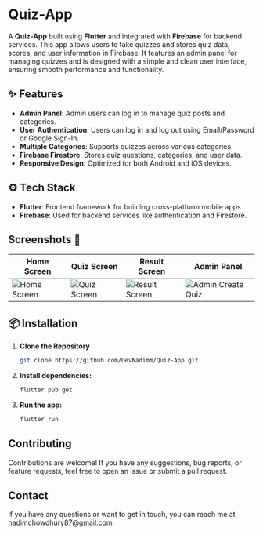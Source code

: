 # Quiz-App

A **Quiz-App** built using **Flutter** and integrated with **Firebase** for backend services. This app allows users to take quizzes and stores quiz data, scores, and user information in Firebase. It features an admin panel for managing quizzes and is designed with a simple and clean user interface, ensuring smooth performance and functionality.

## ✨ Features

- **Admin Panel**: Admin users can log in to manage quiz posts and categories.
- **User Authentication**: Users can log in and log out using Email/Password or Google Sign-In.
- **Multiple Categories**: Supports quizzes across various categories.
- **Firebase Firestore**: Stores quiz questions, categories, and user data.
- **Responsive Design**: Optimized for both Android and iOS devices.

## ⚙️ Tech Stack

- **Flutter**: Frontend framework for building cross-platform mobile apps.
- **Firebase**: Used for backend services like authentication and Firestore.

## Screenshots 📸

| Home Screen | Quiz Screen | Result Screen | Admin Panel                                                                       |
| --- | --- | --- |-----------------------------------------------------------------------------------|
| ![Home Screen](https://i.ibb.co.com/5xt81rH/Screenshot-20241004-105610.png) | ![Quiz Screen](https://i.ibb.co.com/ynkM3j3/Screenshot-20241004-105729.png) | ![Result Screen](url-to-result-screenshot) | ![Admin Create Quiz](https://i.ibb.co.com/9TGxSy1/Screenshot-20241004-105833.png) |

## 📦 Installation

1. **Clone the Repository**
   ```bash
   git clone https://github.com/DevNadimm/Quiz-App.git
   ```

2. **Install dependencies:**

    ```bash
    flutter pub get
    ```

3. **Run the app:**

    ```bash
    flutter run
    ```

## Contributing

Contributions are welcome! If you have any suggestions, bug reports, or feature requests, feel free
to open an issue or submit a pull request.

## Contact

If you have any questions or want to get in touch, you can reach me
at [nadimchowdhury87@gmail.com](mailto:nadimchowdhury87@gmail.com).
